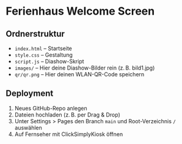 # Ferienhaus Welcome Screen

## Ordnerstruktur
- `index.html` – Startseite
- `style.css` – Gestaltung
- `script.js` – Diashow-Skript
- `images/` – Hier deine Diashow-Bilder rein (z. B. bild1.jpg)
- `qr/qr.png` – Hier deinen WLAN-QR-Code speichern

## Deployment
1. Neues GitHub-Repo anlegen
2. Dateien hochladen (z. B. per Drag & Drop)
3. Unter Settings > Pages den Branch `main` und Root-Verzeichnis `/` auswählen
4. Auf Fernseher mit ClickSimplyKiosk öffnen